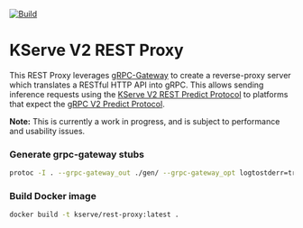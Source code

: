 [![Build](https://github.com/kserve/rest-proxy/actions/workflows/build.yml/badge.svg?branch=main)](https://github.com/kserve/rest-proxy/actions/workflows/build.yml)

# KServe V2 REST Proxy

This REST Proxy leverages [gRPC-Gateway](https://github.com/grpc-ecosystem/grpc-gateway) to create a reverse-proxy server which translates a RESTful HTTP API into gRPC. This allows sending inference requests using the [KServe V2 REST Predict Protocol](https://github.com/kserve/kserve/blob/master/docs/predict-api/v2/required_api.md#httprest) to platforms that expect the [gRPC V2 Predict Protocol](https://github.com/kserve/kserve/blob/master/docs/predict-api/v2/required_api.md#grpc).

**Note:** This is currently a work in progress, and is subject to performance and usability issues.

### Generate grpc-gateway stubs

```bash
protoc -I . --grpc-gateway_out ./gen/ --grpc-gateway_opt logtostderr=true --grpc-gateway_opt paths=source_relative grpc_predict_v2.proto
```

### Build Docker image

```bash
docker build -t kserve/rest-proxy:latest .
```

